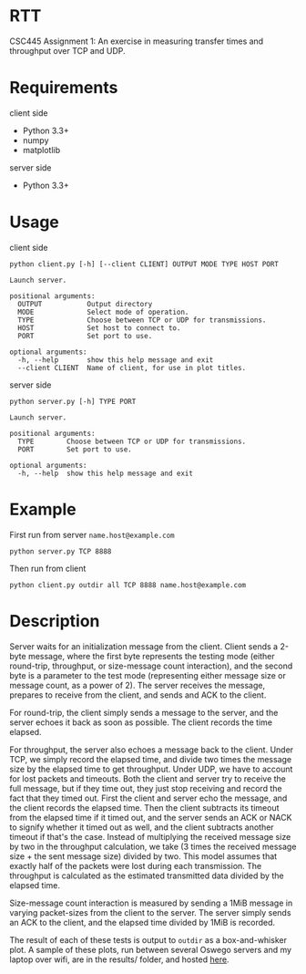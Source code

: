 RTT
===

CSC445 Assignment 1: An exercise in measuring transfer times and throughput over
TCP and UDP.


Requirements
============

client side
  - Python 3.3+
  - numpy
  - matplotlib

server side
  - Python 3.3+


Usage
=====

client side

```
python client.py [-h] [--client CLIENT] OUTPUT MODE TYPE HOST PORT

Launch server.

positional arguments:
  OUTPUT           Output directory
  MODE             Select mode of operation.
  TYPE             Choose between TCP or UDP for transmissions.
  HOST             Set host to connect to.
  PORT             Set port to use.

optional arguments:
  -h, --help       show this help message and exit
  --client CLIENT  Name of client, for use in plot titles.
```

server side

```
python server.py [-h] TYPE PORT

Launch server.

positional arguments:
  TYPE        Choose between TCP or UDP for transmissions.
  PORT        Set port to use.

optional arguments:
  -h, --help  show this help message and exit
```


Example
=======

First run from server `name.host@example.com`

```
python server.py TCP 8888
```

Then run from client

```
python client.py outdir all TCP 8888 name.host@example.com
```


Description
===========

Server waits for an initialization message from the client. Client sends a
2-byte message, where the first byte represents the testing mode
(either round-trip, throughput, or size-message count interaction), and the
second byte is a parameter to the test mode (representing either message size
or message count, as a power of 2). The server receives the message, prepares
to receive from the client, and sends and ACK to the client.

For round-trip, the client simply sends a message to the server, and the server
echoes it back as soon as possible. The client records the time elapsed.

For throughput, the server also echoes a message back to the client. Under TCP,
we simply record the elapsed time, and divide two times the message size by the
elapsed time to get throughput. Under UDP, we have to account for lost packets
and timeouts. Both the client and server try to receive the full message, but
if they time out, they just stop receiving and record the fact that they timed
out. First the client and server echo the message, and the client records the
elapsed time. Then the client subtracts its timeout from the elapsed time if it
timed out, and the server sends an ACK or NACK to signify whether it timed out
as well, and the client subtracts another timeout if that's the case. Instead
of multiplying the received message size by two in the throughput calculation,
we take (3 times the received message size + the sent message size) divided by
two. This model assumes that exactly half of the packets were lost during each
transmission. The throughput is calculated as the estimated transmitted data
divided by the elapsed time.

Size-message count interaction is measured by sending a 1MiB message in varying
packet-sizes from the client to the server. The server simply sends an ACK to
the client, and the elapsed time divided by 1MiB is recorded.

The result of each of these tests is output to `outdir` as a box-and-whisker
plot. A sample of these plots, run between several Oswego servers and my
laptop over wifi, are in the results/ folder, and hosted [here](http://cs.oswego.edu/~dwysocki/445_1/NetworkingAssignment1.html).

